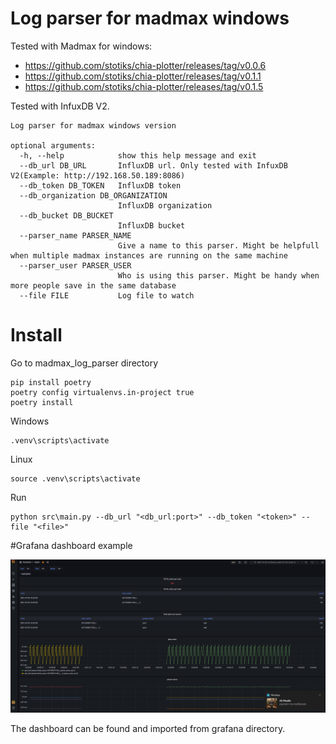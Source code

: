 # Log parser for madmax windows

Tested with Madmax for windows:
* https://github.com/stotiks/chia-plotter/releases/tag/v0.0.6   
* https://github.com/stotiks/chia-plotter/releases/tag/v0.1.1
* https://github.com/stotiks/chia-plotter/releases/tag/v0.1.5

Tested with InfuxDB V2.

```
Log parser for madmax windows version

optional arguments:
  -h, --help            show this help message and exit
  --db_url DB_URL       InfluxDB url. Only tested with InfuxDB V2(Example: http://192.168.50.189:8086)
  --db_token DB_TOKEN   InfluxDB token
  --db_organization DB_ORGANIZATION
                        InfluxDB organization
  --db_bucket DB_BUCKET
                        InfluxDB bucket
  --parser_name PARSER_NAME
                        Give a name to this parser. Might be helpfull when multiple madmax instances are running on the same machine
  --parser_user PARSER_USER
                        Who is using this parser. Might be handy when more people save in the same database
  --file FILE           Log file to watch
```

# Install
Go to madmax_log_parser directory
```
pip install poetry
poetry config virtualenvs.in-project true
poetry install
```


Windows
```
.venv\scripts\activate
```
Linux
```
source .venv\scripts\activate
```

Run
```
python src\main.py --db_url "<db_url:port>" --db_token "<token>" --file "<file>"
```


#Grafana dashboard example

![Grafana dashboard](grafana/grafana_screenshot.png)

The dashboard can be found and imported from grafana directory. 
